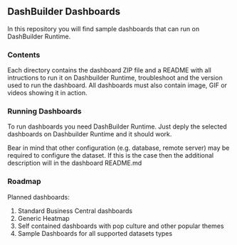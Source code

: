 DashBuilder Dashboards
--

In this repository you will find sample dashboards that can run on DashBuilder Runtime.

### Contents
Each directory contains the dashboard ZIP file and a README with all intructions to run it on Dashbuilder Runtime, troubleshoot and the version used to run the dashboard. All dashboards must also contain image, GIF or videos showing it in action.

### Running Dashboards

To run dashboards you need DashBuilder Runtime. Just deply the selected dashboards on Dashbuilder Runtime and it should work.

Bear in mind that other configuration (e.g. database, remote server) may be required to configure the dataset. If this is the case then the additional description will in the dashboard README.md



### Roadmap

Planned dashboards:

1) Standard Business Central dashboards
2) Generic Heatmap
3) Self contained dashboards with pop culture and other popular themes
5) Sample Dashboards for all supported datasets types
